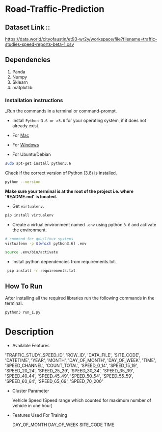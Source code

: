 # Road-Traffic-Prediction

## Dataset Link ::  

https://data.world/cityofaustin/et93-wr2y/workspace/file?filename=traffic-studies-speed-reports-beta-1.csv 

## Dependencies 

1. Panda
2. Numpy
3. Sklearn
4. matplotlib

### Installation instructions

_Run the commands in a terminal or command-prompt.

- Install `Python 3.6 or >3.6` for your operating system, if it does not already exist.

 - For [Mac](https://www.python.org/ftp/python/3.6.8/python-3.6.8-macosx10.9.pkg)

 - For [Windows](https://www.python.org/ftp/python/3.6.8/python-3.6.8-amd64.exe)

 - For Ubuntu/Debian

 ```bash
 sudo apt-get install python3.6
 ```

 Check if the correct version of Python (3.6) is installed.

 ```bash
 python --version
 ```

**Make sure your terminal is at the root of the project i.e. where 'README.md' is located.**

* Get `virtualenv`.

 ```bash
 pip install virtualenv
 ```

* Create a virtual environment named `.env` using python `3.6` and activate the environment.

 ```bash
 # command for gnu/linux systems
 virtualenv -p $(which python3.6) .env

 source .env/bin/activate
 ```

* Install python dependencies from requirements.txt.
 ```bash
  pip install -r requirements.txt
  ```

## How To Run

After installing all the required libraries run the following commands in the terminal.

```bashres 
python3 run_1.py
 ```


# Description

* Available Features

'TRAFFIC_STUDY_SPEED_ID', 'ROW_ID', 'DATA_FILE', 'SITE_CODE', 'DATETIME', 'YEAR', 'MONTH', 'DAY_OF_MONTH', 'DAY_OF_WEEK', 'TIME', 'SPEED_CHANNEL', 'COUNT_TOTAL', 'SPEED_0_14', 'SPEED_15_19', 'SPEED_20_24', 'SPEED_25_29', 'SPEED_30_34', 'SPEED_35_39', 'SPEED_40_44', 'SPEED_45_49', 'SPEED_50_54', 'SPEED_55_59', 'SPEED_60_64', 'SPEED_65_69', 'SPEED_70_200'


* Cluster Parameter

   Vehicle Speed  (Speed range which counted for maximum number of vehicle in one hour)
   
   

* Features Used For Training 

     DAY_OF_MONTH
     DAY_OF_WEEK
     SITE_CODE
     TIME
